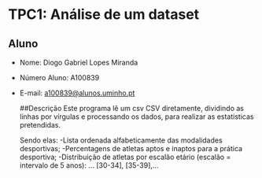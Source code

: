 # TPC1: Análise de um dataset

## Aluno
- Nome: Diogo Gabriel Lopes Miranda
* Número Aluno: A100839
+ E-mail: a100839@alunos.uminho.pt

  ##Descrição
  Este programa lê um csv CSV diretamente, dividindo as linhas por vírgulas e processando os dados, para realizar as estatisticas pretendidas.

  Sendo elas:
  -Lista ordenada alfabeticamente das modalidades desportivas;
  -Percentagens de atletas aptos e inaptos para a prática desportiva;
  -Distribuição de atletas por escalão etário (escalão = intervalo de 5 anos): ... [30-34], [35-39],... 
